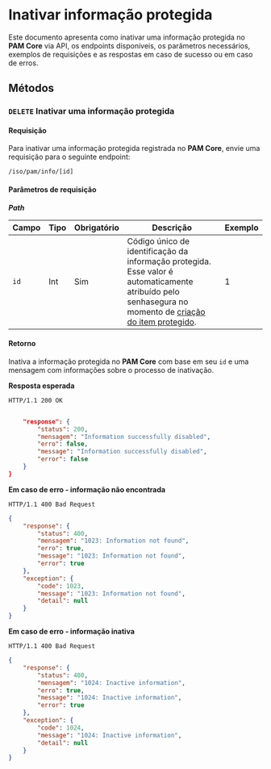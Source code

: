 # Inativar informação protegida

Este documento apresenta como inativar uma informação protegida no **PAM Core** via API, os endpoints disponíveis, os parâmetros necessários, exemplos de requisições e as respostas em caso de sucesso ou em caso de erros.

## Métodos
### `DELETE` Inativar uma informação protegida 
#### Requisição
Para inativar uma informação protegida registrada no **PAM Core**, envie uma requisição para o seguinte endpoint:

`/iso/pam/info/[id]`

#### Parâmetros de requisição
***Path***


| Campo | Tipo | Obrigatório | Descrição | Exemplo |
| --- | --- | --- | --- | --- |
| `id` | Int | Sim | Código único de identificação da informação protegida. Esse valor é automaticamente atribuído pelo senhasegura no momento de [criação do item protegido](/v3-33/docs/pt/a2a-pam-core-create-protected-information). | 1 |

#### Retorno



Inativa a informação protegida no **PAM Core** com base em seu `id` e uma mensagem com informações sobre o processo de inativação.

**Resposta esperada**

`HTTP/1.1 200 OK`

```json

    "response": {
        "status": 200,
        "mensagem": "Information successfully disabled",
        "erro": false,
        "message": "Information successfully disabled",
        "error": false
    }
}
```

**Em caso de erro - informação não encontrada**

`HTTP/1.1 400 Bad Request`

```json
{
    "response": {
        "status": 400,
        "mensagem": "1023: Information not found",
        "erro": true,
        "message": "1023: Information not found",
        "error": true
    },
    "exception": {
        "code": 1023,
        "message": "1023: Information not found",
        "detail": null
    }
}
```

**Em caso de erro - informação inativa**

`HTTP/1.1 400 Bad Request`

```json
{
    "response": {
        "status": 400,
        "mensagem": "1024: Inactive information",
        "erro": true,
        "message": "1024: Inactive information",
        "error": true
    },
    "exception": {
        "code": 1024,
        "message": "1024: Inactive information",
        "detail": null
    }
}
```